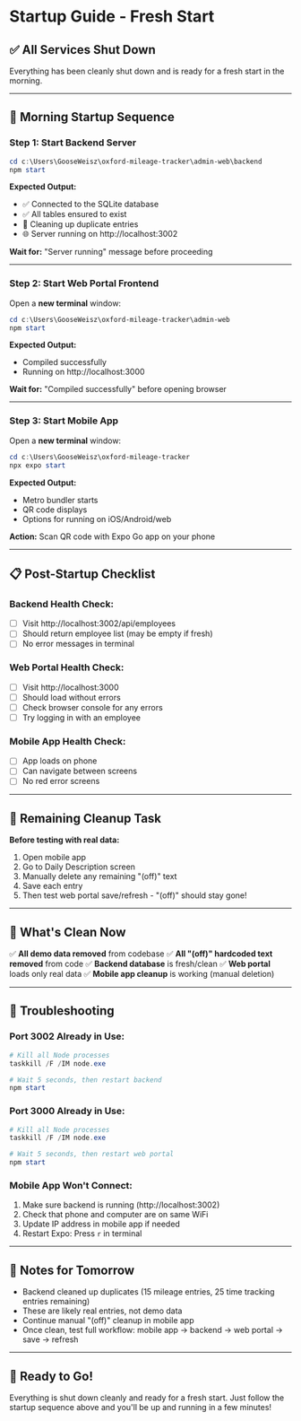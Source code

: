# Startup Guide - Fresh Start

## ✅ All Services Shut Down
Everything has been cleanly shut down and is ready for a fresh start in the morning.

---

## 🚀 Morning Startup Sequence

### Step 1: Start Backend Server
```powershell
cd c:\Users\GooseWeisz\oxford-mileage-tracker\admin-web\backend
npm start
```
**Expected Output:**
- ✅ Connected to the SQLite database
- ✅ All tables ensured to exist
- 🧹 Cleaning up duplicate entries
- 🌐 Server running on http://localhost:3002

**Wait for:** "Server running" message before proceeding

---

### Step 2: Start Web Portal Frontend
Open a **new terminal** window:
```powershell
cd c:\Users\GooseWeisz\oxford-mileage-tracker\admin-web
npm start
```
**Expected Output:**
- Compiled successfully
- Running on http://localhost:3000

**Wait for:** "Compiled successfully" before opening browser

---

### Step 3: Start Mobile App
Open a **new terminal** window:
```powershell
cd c:\Users\GooseWeisz\oxford-mileage-tracker
npx expo start
```
**Expected Output:**
- Metro bundler starts
- QR code displays
- Options for running on iOS/Android/web

**Action:** Scan QR code with Expo Go app on your phone

---

## 📋 Post-Startup Checklist

### Backend Health Check:
- [ ] Visit http://localhost:3002/api/employees
- [ ] Should return employee list (may be empty if fresh)
- [ ] No error messages in terminal

### Web Portal Health Check:
- [ ] Visit http://localhost:3000
- [ ] Should load without errors
- [ ] Check browser console for any errors
- [ ] Try logging in with an employee

### Mobile App Health Check:
- [ ] App loads on phone
- [ ] Can navigate between screens
- [ ] No red error screens

---

## 🧹 Remaining Cleanup Task

**Before testing with real data:**
1. Open mobile app
2. Go to Daily Description screen
3. Manually delete any remaining "(off)" text
4. Save each entry
5. Then test web portal save/refresh - "(off)" should stay gone!

---

## 🎯 What's Clean Now

✅ **All demo data removed** from codebase
✅ **All "(off)" hardcoded text removed** from code
✅ **Backend database** is fresh/clean
✅ **Web portal** loads only real data
✅ **Mobile app cleanup** is working (manual deletion)

---

## 🔧 Troubleshooting

### Port 3002 Already in Use:
```powershell
# Kill all Node processes
taskkill /F /IM node.exe

# Wait 5 seconds, then restart backend
npm start
```

### Port 3000 Already in Use:
```powershell
# Kill all Node processes
taskkill /F /IM node.exe

# Wait 5 seconds, then restart web portal
npm start
```

### Mobile App Won't Connect:
1. Make sure backend is running (http://localhost:3002)
2. Check that phone and computer are on same WiFi
3. Update IP address in mobile app if needed
4. Restart Expo: Press `r` in terminal

---

## 📝 Notes for Tomorrow

- Backend cleaned up duplicates (15 mileage entries, 25 time tracking entries remaining)
- These are likely real entries, not demo data
- Continue manual "(off)" cleanup in mobile app
- Once clean, test full workflow: mobile app → backend → web portal → save → refresh

---

## 🎉 Ready to Go!

Everything is shut down cleanly and ready for a fresh start. Just follow the startup sequence above and you'll be up and running in a few minutes!

